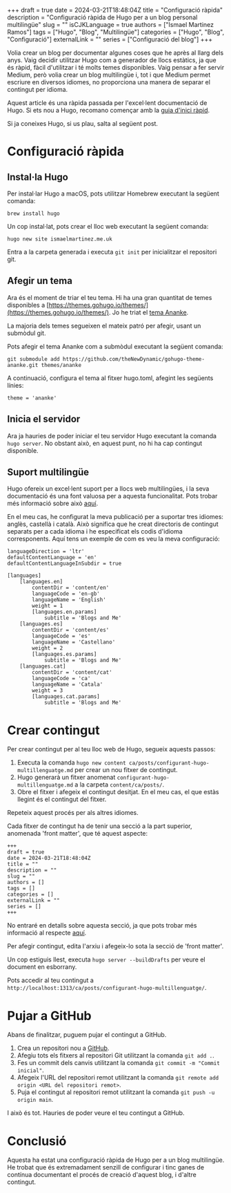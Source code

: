 +++ 
draft = true
date = 2024-03-21T18:48:04Z
title = "Configuració ràpida"
description = "Configuració ràpida de Hugo per a un blog personal multilingüe"
slug = ""
isCJKLanguage = true
authors = ["Ismael Martinez Ramos"]
tags = ["Hugo", "Blog", "Multilingüe"]
categories = ["Hugo", "Blog", "Configuració"]
externalLink = ""
series = ["Configuració del blog"]
+++

Volia crear un blog per documentar algunes coses que he après al llarg dels anys. Vaig decidir utilitzar Hugo com a generador de llocs estàtics, ja que és ràpid, fàcil d'utilitzar i té molts temes disponibles. Vaig pensar a fer servir Medium, però volia crear un blog multilingüe i, tot i que Medium permet escriure en diversos idiomes, no proporciona una manera de separar el contingut per idioma.

Aquest article és una ràpida passada per l'excel·lent documentació de Hugo. Si ets nou a Hugo, recomano començar amb la [guia d'inici ràpid](https://gohugo.io/getting-started/quick-start/).

Si ja coneixes Hugo, si us plau, salta al següent post.

# Configuració ràpida

## Instal·la Hugo

Per instal·lar Hugo a macOS, pots utilitzar Homebrew executant la següent comanda:

`brew install hugo`

Un cop instal·lat, pots crear el lloc web executant la següent comanda:

`hugo new site ismaelmartinez.me.uk`

Entra a la carpeta generada i executa `git init` per inicialitzar el repositori git.

## Afegir un tema

Ara és el moment de triar el teu tema. Hi ha una gran quantitat de temes disponibles a [https://themes.gohugo.io/themes/](https://themes.gohugo.io/themes/). Jo he triat el [tema Ananke](https://themes.gohugo.io/themes/gohugo-theme-ananke/).

La majoria dels temes segueixen el mateix patró per afegir, usant un submòdul git. 

Pots afegir el tema Ananke com a submòdul executant la següent comanda:

`git submodule add https://github.com/theNewDynamic/gohugo-theme-ananke.git themes/ananke`

A continuació, configura el tema al fitxer hugo.toml, afegint les següents línies:

```
theme = 'ananke'
```

## Inicia el servidor

Ara ja hauries de poder iniciar el teu servidor Hugo executant la comanda `hugo server`. No obstant això, en aquest punt, no hi ha cap contingut disponible.

## Suport multilingüe

Hugo ofereix un excel·lent suport per a llocs web multilingües, i la seva documentació és una font valuosa per a aquesta funcionalitat. Pots trobar més informació sobre això [aquí](https://gohugo.io/content-management/multilingual/).

En el meu cas, he configurat la meva publicació per a suportar tres idiomes: anglès, castellà i català. Això significa que he creat directoris de contingut separats per a cada idioma i he especificat els codis d'idioma corresponents. Aquí tens un exemple de com es veu la meva configuració:

```
languageDirection = 'ltr'
defaultContentLanguage = 'en'
defaultContentLanguageInSubdir = true

[languages]
    [languages.en]
        contentDir = 'content/en'
        languageCode = 'en-gb'
        languageName = 'English'
        weight = 1    
        [languages.en.params]
            subtitle = 'Blogs and Me'
    [languages.es]
        contentDir = 'content/es'
        languageCode = 'es'
        languageName = 'Castellano'
        weight = 2
        [languages.es.params]
            subtitle = 'Blogs and Me'
    [languages.cat]
        contentDir = 'content/cat'
        languageCode = 'ca'
        languageName = 'Catala'
        weight = 3
        [languages.cat.params]
            subtitle = 'Blogs and Me'
```


# Crear contingut

Per crear contingut per al teu lloc web de Hugo, segueix aquests passos:

1. Executa la comanda `hugo new content ca/posts/configurant-hugo-multillenguatge.md` per crear un nou fitxer de contingut.
2. Hugo generarà un fitxer anomenat `configurant-hugo-multillenguatge.md` a la carpeta `content/ca/posts/`.
3. Obre el fitxer i afegeix el contingut desitjat. En el meu cas, el que estàs llegint és el contingut del fitxer.

Repeteix aquest procés per als altres idiomes.

Cada fitxer de contingut ha de tenir una secció a la part superior, anomenada 'front matter', que té aquest aspecte:

```
+++ 
draft = true
date = 2024-03-21T18:48:04Z
title = ""
description = ""
slug = ""
authors = []
tags = []
categories = []
externalLink = ""
series = []
+++
```

No entraré en detalls sobre aquesta secció, ja que pots trobar més informació al respecte [aquí](https://gohugo.io/content-management/front-matter/).

Per afegir contingut, edita l'arxiu i afegeix-lo sota la secció de 'front matter'.

Un cop estiguis llest, executa `hugo server --buildDrafts` per veure el document en esborrany.

Pots accedir al teu contingut a `http://localhost:1313/ca/posts/configurant-hugo-multillenguatge/`.

# Pujar a GitHub

Abans de finalitzar, puguem pujar el contingut a GitHub.

1. Crea un repositori nou a [GitHub](https://github.com/new).
2. Afegiu tots els fitxers al repositori Git utilitzant la comanda `git add .`.
3. Fes un commit dels canvis utilitzant la comanda `git commit -m "Commit inicial"`.
4. Afegeix l'URL del repositori remot utilitzant la comanda `git remote add origin <URL del repositori remot>`.
5. Puja el contingut al repositori remot utilitzant la comanda `git push -u origin main`.

I això és tot. Hauries de poder veure el teu contingut a GitHub.

# Conclusió

Aquesta ha estat una configuració ràpida de Hugo per a un blog multilingüe. He trobat que és extremadament senzill de configurar i tinc ganes de contínua documentant el procés de creació d'aquest blog, i d'altre contingut.
